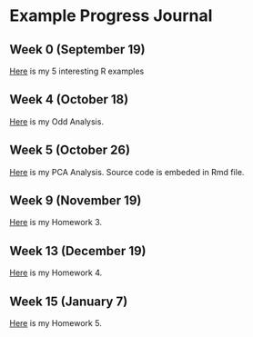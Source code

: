 # Example Progress Journal

## Week 0 (September 19)

[Here](http://htmlpreview.github.io/?https://github.com/BU-IE-582/fall18-emirbug/blob/master/files/example_homework_0.html) is my 5 interesting R examples

## Week 4 (October 18)

[Here](http://htmlpreview.github.io/?https://github.com/BU-IE-582/fall18-emirbug/blob/master/files/Homework_1.html) is my Odd Analysis.

## Week 5 (October 26)

[Here](files/Homework_2.html) is my PCA Analysis. Source code is embeded in Rmd file. 

## Week 9 (November 19)

[Here](files/Homework_3.html) is my Homework 3.

## Week 13 (December 19)

[Here](files/Homework_4.html) is my Homework 4.

## Week 15 (January 7)

[Here](files/Homework_5.html) is my Homework 5.


        
      
